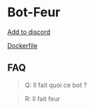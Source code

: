 # Bot-Feur
[Add to discord](https://discord.com/api/oauth2/authorize?client_id=958447495913013258&permissions=137439370304&scope=bot%20applications.commands)

[Dockerfile](https://hub.docker.com/repository/docker/efreipaul/bot-feur/general)

## FAQ

> Q: Il fait quoi ce bot ?
 
> R: Il fait feur
